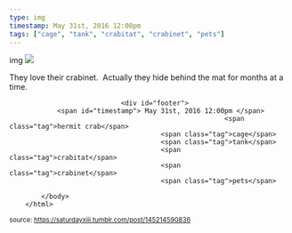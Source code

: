```yaml
---
type: img
timestamp: May 31st, 2016 12:00pm
tags: ["cage", "tank", "crabitat", "crabinet", "pets"]
---
```

img
<img src="https://saturdayxiii.github.io/media/145214590836.jpg"/>
                                                                                          
They love their crabinet.  Actually they hide behind the mat for months at a time.
 
                                    
                
                
                
                
                                <div id="footer">
                <span id="timestamp"> May 31st, 2016 12:00pm </span>
                                                          <span class="tag">hermit crab</span>
                                          <span class="tag">cage</span>
                                          <span class="tag">tank</span>
                                          <span class="tag">crabitat</span>
                                          <span class="tag">crabinet</span>
                                          <span class="tag">pets</span>
                                                    
            </body>
        </html>

        
<small>source: https://saturdayxiii.tumblr.com/post/145214590836</small>